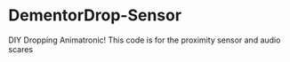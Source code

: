 # DementorDrop-Sensor
DIY Dropping Animatronic! This code is for the proximity sensor and audio scares
